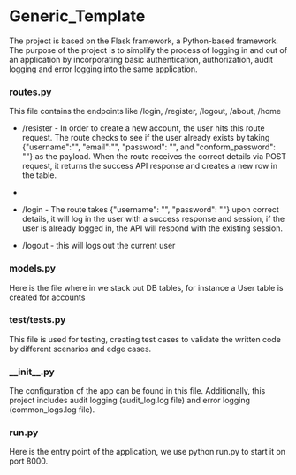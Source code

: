 # Generic_Template

The project is based on the Flask framework, a Python-based framework. The purpose of the project is to simplify the process of logging in and out of an application by incorporating basic authentication, authorization, audit logging and error logging into the same application. 

<h3>routes.py</h3>
This file contains the endpoints like /login, /register, /logout, /about, /home

 - /resister - In order to create a new account, the user hits this route request. The route checks to see if the user already exists by taking {"username":"", "email":"", "password": "", and "conform_password": ""} as the payload. When the route receives the correct details via POST request, it returns the success API response and creates a new row in the table.
 - 
 - /login - The route takes {"username": "", "password": ""} upon correct details, it will log in the user with a success response and session, if the user is already logged in, the API will respond with the existing session. 

 - /logout - this will logs out the current user

<h3>models.py</h3>
Here is the file where in we stack out DB tables, for instance a User table is created for accounts

<h3>test/tests.py</h3>
This file is used for testing, creating test cases to validate the written code by different scenarios and edge cases.

<h3>__init__.py</h3>
The configuration of the app can be found in this file. Additionally, this project includes audit logging (audit_log.log file) and error logging (common_logs.log file).

<h3>run.py</h3>
Here is the entry point of the application, we use python run.py to start it on port 8000.

